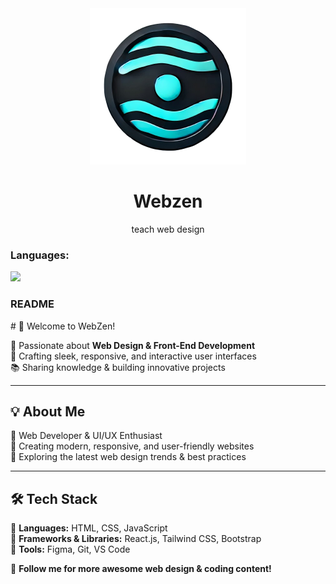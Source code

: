 <!DOCTYPE html>
<html lang="en">
<head>
  <meta charset="UTF-8">
  <meta name="viewport" content="width=device-width, initial-scale=1.0">
  <title>WebZen</title>
</head>
<body>
  <div align='center'>
  <img src='./LOGO.png' alt='My Logo' style='width:250px;' />
  <h1>Webzen</h1>

  <p>teach web design</p>
</div>

<h3>Languages:</h3>
<img src='https://skillicons.dev/icons?i=html,css,js,php,bootstrap&perline=5'>

<h3>README</h3>
<p># 👋 Welcome to WebZen!  

🚀 Passionate about **Web Design & Front-End Development**  
🎨 Crafting sleek, responsive, and interactive user interfaces  
📚 Sharing knowledge & building innovative projects  

---

## 💡 About Me  
🔹 Web Developer & UI/UX Enthusiast  
🔹 Creating modern, responsive, and user-friendly websites  
🔹 Exploring the latest web design trends & best practices  

---

## 🛠 Tech Stack  
🔹 **Languages:** HTML, CSS, JavaScript  
🔹 **Frameworks & Libraries:** React.js, Tailwind CSS, Bootstrap  
🔹 **Tools:** Figma, Git, VS Code  

🔔 **Follow me for more awesome web design & coding content!**  
</p>
</body>
</html>


 


